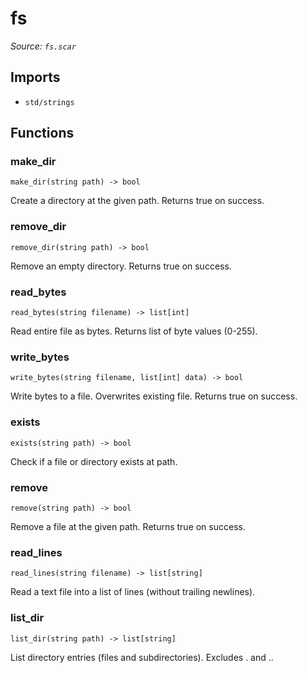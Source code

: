 # fs

*Source: `fs.scar`*

## Imports

- `std/strings`

## Functions

### make_dir

`make_dir(string path) -> bool`

Create a directory at the given path. Returns true on success.

### remove_dir

`remove_dir(string path) -> bool`

Remove an empty directory. Returns true on success.

### read_bytes

`read_bytes(string filename) -> list[int]`

Read entire file as bytes. Returns list of byte values (0-255).

### write_bytes

`write_bytes(string filename, list[int] data) -> bool`

Write bytes to a file. Overwrites existing file. Returns true on success.

### exists

`exists(string path) -> bool`

Check if a file or directory exists at path.

### remove

`remove(string path) -> bool`

Remove a file at the given path. Returns true on success.

### read_lines

`read_lines(string filename) -> list[string]`

Read a text file into a list of lines (without trailing newlines).

### list_dir

`list_dir(string path) -> list[string]`

List directory entries (files and subdirectories). Excludes . and ..

